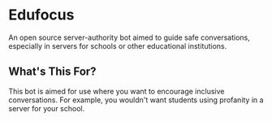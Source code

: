 # Edufocus
An open source server-authority bot aimed to guide safe conversations, especially in servers for schools or other educational institutions.

## What's This For?
This bot is aimed for use where you want to encourage inclusive conversations. For example, you wouldn't want students using profanity in a server for your school.